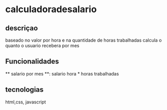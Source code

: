 # calculadoradesalario
 
 ## descriçao
 baseado no valor por hora e na quantidade de horas trabalhadas calcula o quanto o usuario recebera por mes

 

## Funcionalidades
** salario por mes **: salario hora * horas trabalhadas

## tecnologias
html,css, javascript
